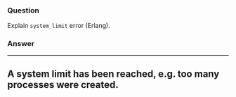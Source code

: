 ### Question
Explain `system_limit` error (Erlang).


### Answer
  ------------------------------------------------------------------------
  A system limit has been reached, e.g. too many processes were created.
  ------------------------------------------------------------------------


